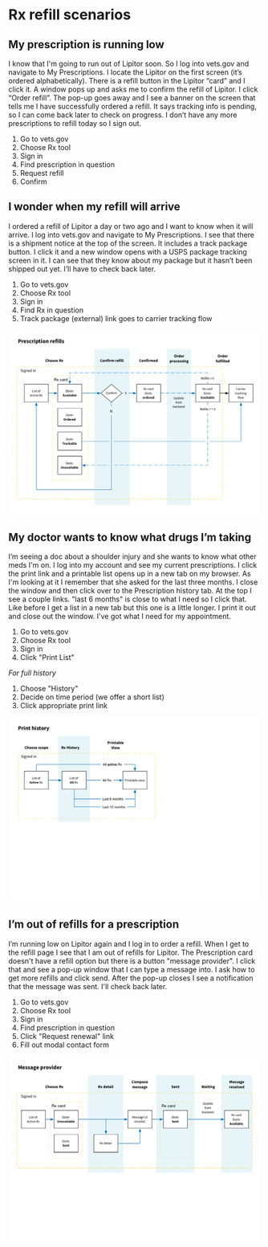 # Rx refill scenarios

## My prescription is running low
I know that I'm going to run out of Lipitor soon. So I log into vets.gov and navigate to My Prescriptions. I locate the Lipitor on the first screen (it’s ordered alphabetically). There is a refill button in the Lipitor “card” and I click it. A window pops up and asks me to confirm the refill of Lipitor. I click “Order refill”. The pop-up goes away and I see a banner on the screen that tells me I have successfully ordered a refill. It says tracking info is pending, so I can come back later to check on progress. I don’t have any more prescriptions to refill today so I sign out.

1. Go to vets.gov
1. Choose Rx tool
1. Sign in
1. Find prescription in question
1. Request refill
1. Confirm

## I wonder when my refill will arrive
I ordered a refill of Lipitor a day or two ago and I want to know when it will arrive. I log into vets.gov and navigate to My Prescriptions. I see that there is a shipment notice at the top of the screen. It includes a track package button. I click it and a new window opens with a USPS package tracking screen in it. I can see that they know about my package but it hasn’t been shipped out yet. I’ll have to check back later.

1. Go to vets.gov
1. Choose Rx tool
1. Sign in
1. Find Rx in question
1. Track package (external) link goes to carrier tracking flow

![Refill flow](flow-rx-refill.png)



## My doctor wants to know what drugs I’m taking
I’m seeing a doc about a shoulder injury and she wants to know what other meds I'm on. I log into my account and see my current prescriptions. I click the print link and a printable list opens up in a new tab on my browser. As I'm looking at it I remember that she asked for the last three months. I close the window and then click over to the Prescription history tab. At the top I see a couple links. "last 6 months" is close to what I need so I click that. Like before I get a list in a new tab but this one is a little longer. I print it out and close out the window. I've got what I need for my appointment.

1. Go to vets.gov
1. Choose Rx tool
1. Sign in
1. Click "Print List"

_For full history_
1. Choose "History"
  1. Decide on time period (we offer a short list)
  1. Click appropriate print link

![Refill flow](flow-print-history.png)



## I’m out of refills for a prescription
I’m running low on Lipitor again and I log in to order a refill. When I get to the refill page I see that I am out of refills for Lipitor. The Prescription card doesn't have a refill option but there is a button "message provider". I click that and see a pop-up window that I can type a message into. I ask how to get more refills and click send. After the pop-up closes I see a notification that the message was sent. I'll check back later.

1. Go to vets.gov
1. Choose Rx tool
1. Sign in
1. Find prescription in question
1. Click "Request renewal" link
1. Fill out modal contact form

![Refill flow](flow-message-provider.png)
